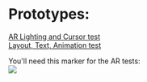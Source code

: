 # Prototypes:    #
  
[AR Lighting and Cursor test](https://sycrus.github.io/parallel_test/lighting-cursor.html) \
[Layout, Text, Animation test](https://parallel-layout-1.glitch.me/)

You'll need this marker for the AR tests:\
![](https://github.com/sycrus/parallel_test/blob/main/assets/test/0%20marker.png)
